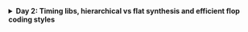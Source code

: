 <details>
  <Summary><strong> Day 2: Timing libs, hierarchical vs flat synthesis and efficient flop coding styles</strong></summary>

## Contents
1. [Introduction to timing .libs](#1-introduction-to-timing-libs)
2. [Hierarchical vs Flat Synthesis](#2-hierarchical-vs-flat-synthesis)
3. [Various Flop Coding Styles and optimization](#3-various-flop-coding-styles-and-optimization)

## Lab 4
## 1. Introduction to timing .libs

### Liberty File
- A .lib file, also known as a Liberty Timing File, is a critical component in ASIC design flows.
- It serves as an ASCII-format timing model that describes the timing, power, and functional characteristics of standard cells or macros used in a particular technology node. This file adheres to the Liberty syntax and is generated by either the standard cell library vendor or the foundry (if they provide the cell library).
- The .lib file provides detailed electrical behavior of each cell and contains some information which is common for all the standard cells and also cell-specific information.
- The ```common part``` of .lib file contains :
    - Library Name
    - Technology Name
    - Units (of time, power, voltage, current, resistance and capacitance)
    - Value of operating condition (process, voltage and temperature)

![Alt Text](images/liberty_file1.png)

- The ```Cell-specific information``` of .lib file includes:
    - cell name
    - PG pin name
    - Area of the cell
    - Leakage power w.r.t the input pins of logic state
    - Pin details
    - Pin name, pin direction, internal power, capacitance (rise and fall), Fanout load
<strong> Example: Standard Cell ```a2111o_1``` </strong>
![Alt Text](images/leakage_wrt_input_states.png)
![Alt Text](images/area_pgpin_pin_info.png)


#### Cell Comaprison between 3 different variants of 2-input AND from ```sky130_fd_sc_hd``` .lib
![Alt Text](images/cell_comparisons.png)

## Lab 5
## 2. Hierarchical vs Flat Synthesis
### Design: multiple_modules.v
![Alt Text](images/multiple_modules_v.png)

#### Generate hierarchical netlist-
```bash
read_liberty -lib ../lib/sky130_fd_sc_hd__tt_025C_1v80.lib
read_verilog multiple_modules.v
synth -top multiple_modules
abc -liberty ../lib/sky130_fd_sc_hd__tt_025C_1v80.lib 
write_verilog -noattr multiple_modules_hier.v
```
![Alt Text](images/mm_hier_design_show.png)

#### Generate flat netlist-
```bash
flatten
write_verilog -noattr multiple_modules_flat.v
```
![Alt Text](images/mm_flat_design_show.png)

#### Hierarchical vs Flat Netlist
![Alt Text](images/mm_hier_vs_flatten_netlist.png)

## 3. Various Flop Coding Styles and optimization
### Why Flops and Flop Coding Styles?
In digital design, combinational circuits are prone to producing glitches — brief, unintended transitions in output values. These occur when multiple input signals arrive at slightly different times due to unequal propagation delays, causing the logic to temporarily settle to incorrect states.

![Alt Text](images/why_flops_comb_ckt.png)
![Alt Text](images/why_flops_comb_glitch.png)

⚠️ The Problem:
- These glitches are usually harmless in isolation.
- However, if another part of the circuit captures these unstable outputs (e.g., in a downstream register), it can lead to functional failures or incorrect data being latched.

✅ The Solution: Insert Flip-Flops
- Flip-flops are edge-triggered sequential elements.
- They only capture input data on a specific clock edge (rising or falling).
- This means any transient glitches occurring before the clock edge are ignored.
- As a result, only stable, clean data is passed between pipeline stages or functional blocks.

### D Flip-Flop with Asynchronous Reset

![Alt Text](images/dff_asyn_reset_verilog.png)
![Alt Text](images/dff_asyn_reset_gtkwave.png)

### D Flip-Flop with Asynchronous set

![Alt Text](images/dff_asyn_set_verilog.png)
![Alt Text](images/dff_asyn_set_gtkwave.png)

### D Flip-Flop with Synchronous Reset

![Alt Text](images/dff_syn_reset_verilog.png)
![Alt Text](images/dff_syn_reset_gtkwave.png)

### D Flip-Flop with Both Asynchronous and Synchronous Reset

![Alt Text](images/dff_asyncres_syncres_verilog.png)
![Alt Text](images/dff_asyncres_syncres_gtkwave.png)

![Alt Text](images/flop_styles.png)

### Synthesis of D Flip-Flop with Asynchronous set
```bash
yosys
read_liberty -lib ../lib/sky130_fd_sc_hd__tt_025C_1v80.lib
read_verilog dff_async_set.v
synth -top dff_async_set
dfflibmap -liberty ../lib/sky130_fd_sc_hd__tt_025C_1v80.lib
abc -liberty ../lib/sky130_fd_sc_hd__tt_025C_1v80.lib
show
```

![Alt Text](images/dff_asyn_set_synth.png)

### Synthesis of D Flip-Flop with Asynchronous Reset
```bash
yosys
read_liberty -lib ../lib/sky130_fd_sc_hd__tt_025C_1v80.lib
read_verilog dff_asyncres.v 
synth -top dff_asyncres
dfflibmap -liberty ../lib/sky130_fd_sc_hd__tt_025C_1v80.lib
abc -liberty ../lib/sky130_fd_sc_hd__tt_025C_1v80.lib
show
```
![Alt Text](images/dff_asyn_reset_synth.png)

### Synthesis of D Flip-Flop with Synchronous Reset
```bash
yosys
read_liberty -lib ../lib/sky130_fd_sc_hd__tt_025C_1v80.lib
read_verilog dff_syncres.v 
synth -top dff_syncres
dfflibmap -liberty ../lib/sky130_fd_sc_hd__tt_025C_1v80.lib
abc -liberty ../lib/sky130_fd_sc_hd__tt_025C_1v80.lib
show
```

![Alt Text](images/dff_syn_reset_synth.png)

### Synthesis of D Flip-Flop with Both Asynchronous and Synchronous Reset
```bash
yosys
read_liberty -lib ../lib/sky130_fd_sc_hd__tt_025C_1v80.lib
read_verilog dff_asyncres_syncres.v
synth -top dff_asyncres_syncres
dfflibmap -liberty ../lib/sky130_fd_sc_hd__tt_025C_1v80.lib
abc -liberty ../lib/sky130_fd_sc_hd__tt_025C_1v80.lib
show
```

![Alt Text](images/dff_asynres_syncres_synth.png)
![Alt Text](images/dff_asynres_syncres_ckt.png)

### Lab - Flop Synthesis Simulations
### Interesting Optimizations
Optimization during synthesis involves refining RTL logic to enhance design efficiency. As shown below, Yosys eliminates redundant logic, simplifies expressions, and minimizes gate count while preserving the original functionality.

#### Synthesis of ```mult_2.v```

![Alt Text](images/mult_2_verilog.png)

![Alt Text](images/mult_2_synthesis.png)


```bash
yosys
read_liberty -lib ../lib/sky130_fd_sc_hd__tt_025C_1v80.lib
read_verilog mult_2.v
synth -top mul2
abc -liberty ../lib/sky130_fd_sc_hd__tt_025C_1v80.lib # no need to do this step becoz no cells are used #
show
write_verilog -noattr mult2_net.v
```
![Alt Text](images/mul2_netlist.png)

![Alt Text](images/mult_2_opt.png)



#### Synthesis of ```mult_8.v```

![Alt Text](images/mult_8_verilog.png)

![Alt Text](images/mult8_synth.png)


```bash
yosys
read_liberty -lib ../lib/sky130_fd_sc_hd__tt_025C_1v80.lib
read_verilog mult_8.v
synth -top mult8
show
write_verilog -noattr mul8_net.v
```

![Alt Text](images/mul8_netlist.png)

![Alt Text](images/mult_8_opt.png)

![Alt Text](images/mult_8_opt_1.png)

</details>  

